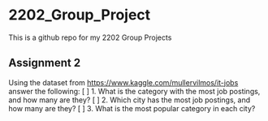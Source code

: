# 2202_Group_Project
This is a github repo for my 2202 Group Projects

## Assignment 2
Using the dataset from https://www.kaggle.com/mullervilmos/it-jobs answer the following:
[ ] 1. What is the category with the most job postings, and how many are they?
[ ] 2. Which city has the most job postings, and how many are they?
[ ] 3. What is the most popular category in each city?